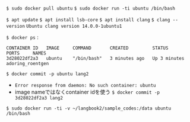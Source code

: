 
`$ sudo docker pull ubuntu`
`$ sudo docker run -ti ubuntu /bin/bash`

`$ apt update`
`$ apt install lsb-core`
`$ apt install clang`
`$ clang --version`
`Ubuntu clang version 14.0.0-1ubuntu1`

`$ docker ps`
:

```
CONTAINER ID   IMAGE     COMMAND       CREATED         STATUS         PORTS     NAMES
3d28022df2a3   ubuntu    "/bin/bash"   3 minutes ago   Up 3 minutes             adoring_roentgen
```

`$ docker commit -p ubuntu lang2`
- `Error response from daemon: No such container: ubuntu`
- image nameではなくcontainer idを使う
`$ docker commit -p 3d28022df2a3 lang2`

`$ sudo docker run -ti -v ~/langbook2/sample_codes:/data ubuntu /bin/bash`

